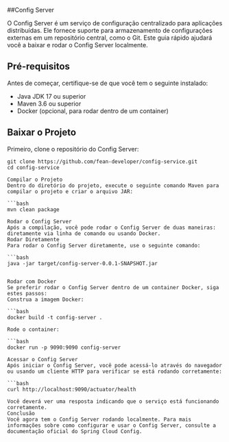 ##Config Server

O Config Server é um serviço de configuração centralizado para aplicações distribuídas. Ele fornece suporte para armazenamento de configurações externas em um repositório central, como o Git. Este guia rápido ajudará você a baixar e rodar o Config Server localmente.

## Pré-requisitos

Antes de começar, certifique-se de que você tem o seguinte instalado:

- Java JDK 17 ou superior
- Maven 3.6 ou superior
- Docker (opcional, para rodar dentro de um container)

## Baixar o Projeto

Primeiro, clone o repositório do Config Server:

```
git clone https://github.com/fean-developer/config-service.git
cd config-service

Compilar o Projeto
Dentro do diretório do projeto, execute o seguinte comando Maven para compilar o projeto e criar o arquivo JAR:

```bash
mvn clean package

Rodar o Config Server
Após a compilação, você pode rodar o Config Server de duas maneiras: diretamente via linha de comando ou usando Docker.
Rodar Diretamente
Para rodar o Config Server diretamente, use o seguinte comando:

```bash
java -jar target/config-server-0.0.1-SNAPSHOT.jar


Rodar com Docker
Se preferir rodar o Config Server dentro de um container Docker, siga estes passos:
Construa a imagem Docker:

```bash
docker build -t config-server .

Rode o container:

```bash
docker run -p 9090:9090 config-server

Acessar o Config Server
Após iniciar o Config Server, você pode acessá-lo através do navegador ou usando um cliente HTTP para verificar se está rodando corretamente:

```bash
curl http://localhost:9090/actuator/health

Você deverá ver uma resposta indicando que o serviço está funcionando corretamente.
Conclusão
Você agora tem o Config Server rodando localmente. Para mais informações sobre como configurar e usar o Config Server, consulte a documentação oficial do Spring Cloud Config.
